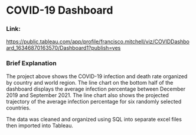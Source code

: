 # COVID-19 Dashboard 

### Link:
https://public.tableau.com/app/profile/francisco.mitchell/viz/COVIDDashboard_16346870163570/Dashboard1?publish=yes

### Brief Explanation 
The project above shows the COVID-19 infection and death rate organized by country and world region. The line chart on the bottom half of the dashboard displays the average infection percentage between December 2019 and September 2021. The line chart also shows the projected trajectory of the average infection percentage for six randomly selected countries.  

The data was cleaned and organized using SQL into separate excel files then imported into Tableau.

